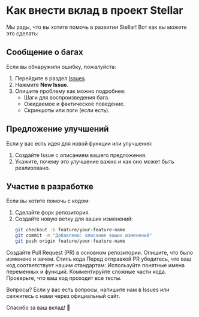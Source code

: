 # Как внести вклад в проект Stellar

Мы рады, что вы хотите помочь в развитии Stellar! Вот как вы можете это сделать:

## Сообщение о багах
Если вы обнаружили ошибку, пожалуйста:
1. Перейдите в раздел [Issues](https://github.com/SpaceSoftStellar/Stellar-OS-Code/issues).
2. Нажмите **New Issue**.
3. Опишите проблему как можно подробнее:
   - Шаги для воспроизведения бага.
   - Ожидаемое и фактическое поведение.
   - Скриншоты или логи (если есть).

## Предложение улучшений
Если у вас есть идея для новой функции или улучшения:
1. Создайте Issue с описанием вашего предложения.
2. Укажите, почему это улучшение важно и как оно может быть реализовано.

## Участие в разработке
Если вы хотите помочь с кодом:
1. Сделайте форк репозитория.
2. Создайте новую ветку для ваших изменений:
   ```bash
   git checkout -b feature/your-feature-name
   git commit -m "Добавлено: описание ваших изменений"
   git push origin feature/your-feature-name
   
Создайте Pull Request (PR) в основном репозитории. Опишите, что было изменено и зачем.
Стиль кода
Перед отправкой PR убедитесь, что ваш код соответствует нашим стандартам:
Используйте понятные имена переменных и функций.
Комментируйте сложные части кода.
Проверьте, что ваш код проходит все тесты.

Вопросы?
Если у вас есть вопросы, напишите нам в Issues или свяжитесь с нами через официальный сайт.

Спасибо за ваш вклад! 🚀
